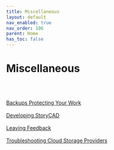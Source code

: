 ```yaml
---
title: Miscellaneous
layout: default
nav_enabled: true
nav_order: 106
parent: Home
has_toc: false
---
```

# Miscellaneous
<br/>
<br/>

[Backups Protecting Your Work](Backups_Protecting_Your_Work.html) <br/><br/>
[Developing StoryCAD](Developing_StoryCAD.html) <br/><br/>
[Leaving Feedback](Leaving_Feedback.html) <br/><br/>
[Troubleshooting Cloud Storage Providers](Troubleshooting_Cloud_Storage_Providers.html) <br/><br/>

